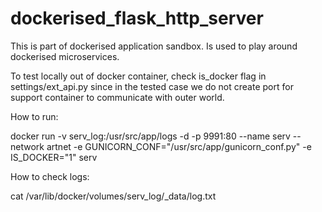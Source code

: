 # dockerised_flask_http_server
This is part of dockerised application sandbox. Is used to play around dockerised microservices.

To test locally out of docker container, check is_docker flag in settings/ext_api.py since 
in the tested case we do not create port for support container to communicate with 
outer world. 

How to run:

docker run -v serv_log:/usr/src/app/logs -d -p 9991:80 --name serv --network artnet -e GUNICORN_CONF="/usr/src/app/gunicorn_conf.py" -e IS_DOCKER="1" serv

How to check logs:

cat /var/lib/docker/volumes/serv_log/_data/log.txt

